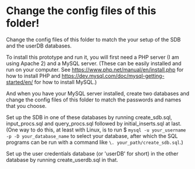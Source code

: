 # Change the config files of this folder!

Change the config files of this folder to match the your setup of the SDB and
the userDB databases.

To install this prototype and run it, you will first need a PHP server (I am
using Apache 2) and a MySQL server. (These can be easily installed and run on
your computer. See https://www.php.net/manual/en/install.php for how to install
PHP and https://dev.mysql.com/doc/mysql-getting-started/en/ for how to install
MySQL.)

And when you have your MySQL server installed, create two databases and change
the config files of this folder
to match the passwords and names that you choose.

Set up the SDB in one of these databases by running create_sdb.sql,
input_procs.sql and query_procs.sql followed by initial_inserts.sql at last.
(One way to do this, at least with Linux, is to run
$ `mysql -u your_username -p -D your_database_name`
to select your database, after which the SQL programs can be run with a command
like `\. your_path/create_sdb.sql`.)

Set up the user credentials database (or 'userDB' for short) in the other
database by running create_userdb.sql in that.
